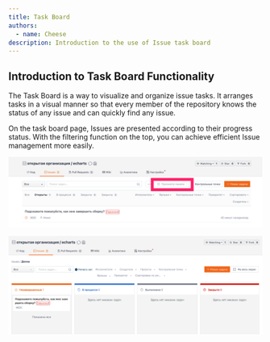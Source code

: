 ```yaml
---
title: Task Board
authors:
  - name: Cheese
description: Introduction to the use of Issue task board
---
```


## Introduction to Task Board Functionality

The Task Board is a way to visualize and organize issue tasks. It arranges tasks in a visual manner so that every member of the repository knows the status of any issue and can quickly find any issue.

On the task board page, Issues are presented according to their progress status. With the filtering function on the top, you can achieve efficient Issue management more easily.

![](sidebar.assets/image-1.png)

![](sidebar.assets/image-2.png)